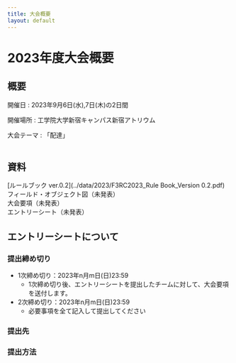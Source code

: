 ```yaml
---
title: 大会概要
layout: default
---
```

# 2023年度大会概要

## 概要
開催日
: 2023年9月6日(水),7日(木)の2日間

開催場所
: 工学院大学新宿キャンパス新宿アトリウム

大会テーマ
: 「配達」
<br><br>

## 資料
[ルールブック ver.0.2](../data/2023/F3RC2023_Rule Book_Version 0.2.pdf)  
フィールド・オブジェクト図（未発表）  
大会要項（未発表）  
エントリーシート（未発表）  

## エントリーシートについて
### 提出締め切り
- 1次締め切り：2023年n月m日(日)23:59  
    - 1次締め切り後、エントリーシートを提出したチームに対して、大会要項を送付します。
- 2次締め切り：2023年n月m日(日)23:59
    - 必要事項を全て記入して提出してください

### 提出先

### 提出方法
